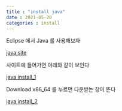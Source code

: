 ```yaml
---
title : "install java"
date : 2021-05-20
categories : install
---
```


Eclipse 에서 Java 를 사용해보자  

[java site](https://www.eclipse.org/downloads/packages/release/kepler/sr1/eclipse-ide-java-developers)  

사이트에 들어가면 아래와 같이 보인다  

[java install_1](/image/JavaInstall.png)  

Download x86_64 를 누르면 다운받는 창이 뜬다

[java install_2](/image/JavaInstall2.png)  





